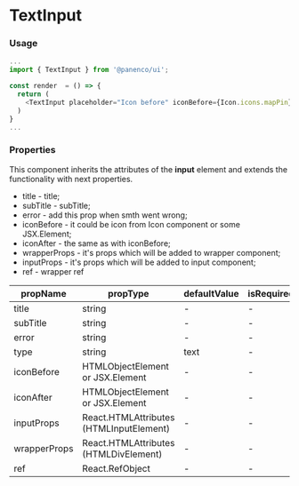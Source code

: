 # TextInput

### Usage

```js
...
import { TextInput } from '@panenco/ui';

const render  = () => {
  return (
    <TextInput placeholder="Icon before" iconBefore={Icon.icons.mapPin} />
  )
}
...
```

<!-- STORY -->

### Properties

This component inherits the attributes of the **input** element and extends the functionality with next properties.

- title - title;
- subTitle - subTitle;
- error - add this prop when smth went wrong;
- iconBefore - it could be icon from Icon component or some JSX.Element;
- iconAfter - the same as with iconBefore;
- wrapperProps - it's props which will be added to wrapper component;
- inputProps - it's props which will be added to input component;
- ref - wrapper ref

| propName     | propType                                | defaultValue | isRequired |
| ------------ | --------------------------------------- | ------------ | ---------- |
| title        | string                                  | -            | -          |
| subTitle     | string                                  | -            | -          |
| error        | string                                  | -            | -          |
| type         | string                                  | text         | -          |
| iconBefore   | HTMLObjectElement or JSX.Element        | -            | -          |
| iconAfter    | HTMLObjectElement or JSX.Element        | -            | -          |
| inputProps   | React.HTMLAttributes (HTMLInputElement) | -            | -          |
| wrapperProps | React.HTMLAttributes (HTMLDivElement)   | -            | -          |
| ref          | React.RefObject                         | -            | -          |
